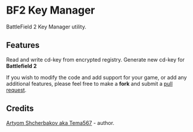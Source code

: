 BF2 Key Manager
==============

BattleField 2 Key Manager utility.

Features
---------------------
Read and write cd-key from encrypted registry. Generate new cd-key for **Battlefield 2**

If you wish to modify the code and add support for your game, or add any additional features, please feel free to make a **fork** and submit a [pull request](https://github.com/art567/bf2keyman/pulls).


Credits
---------------------

[Artyom Shcherbakov aka Tema567](https://art567.ru) - author.
